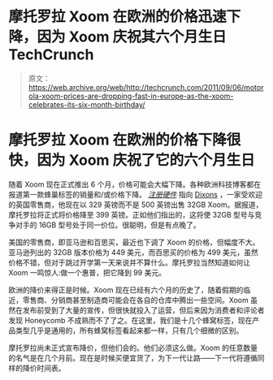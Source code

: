 # 摩托罗拉 Xoom 在欧洲的价格迅速下降，因为 Xoom 庆祝其六个月生日 TechCrunch

> 原文：<https://web.archive.org/web/http://techcrunch.com/2011/09/06/motorola-xoom-prices-are-dropping-fast-in-europe-as-the-xoom-celebrates-its-six-month-birthday/>

# 摩托罗拉 Xoom 在欧洲的价格下降很快，因为 Xoom 庆祝了它的六个月生日

随着 Xoom 现在正式推出 6 个月，价格可能会大幅下降。各种欧洲科技博客都在报道第一款蜂巢标签的销量和/或价格下降。 *[注册硬件](https://web.archive.org/web/20230205010553/http://www.reghardware.com/2011/09/06/dixons_drops_motorola_xoom_price_again/)* 指向 [Dixons](https://web.archive.org/web/20230205010553/http://www.reghardware.com/2011/05/09/review_motorola_xoom_android_tablet/) ，一家受欢迎的英国零售商，他现在以 329 英镑而不是 500 英镑出售 32GB Xoom。据报道，摩托罗拉将正式将价格降至 399 英镑。正如他们指出的，这将使 32GB 型号与竞争对手的 16GB 型号处于同一价位。很聪明，但是有点晚了。

美国的零售商，即亚马逊和百思买，最近也下调了 Xoom 的价格，但幅度不大。亚马逊列出的 32GB 版本价格为 449 美元，而百思买的价格为 499 美元，虽然价格不错，但对于跳过开学第一天来说并不算什么。摩托罗拉当然知道如何让 Xoom 一鸣惊人:做一个惠普，把它降到 99 美元。

欧洲的降价来得正是时候。Xoom 现在已经有六个月的历史了，随着假期的临近，零售商、分销商甚至制造商可能会在各自的仓库中腾出一些空间。Xoom 虽然在发布前受到了大量的宣传，但很快就投入了运营，但后来因为消费者和评论者发现 Honeycomb 不成熟而不了了之。在这里，我们是十几个蜂窝标签，现在产品类型几乎是通用的，所有蜂窝标签看起来都一样，只有几个细微的区别。

摩托罗拉尚未正式宣布降价，但他们会的。他们必须这么做。Xoom 的任意数量的名气是在几个月前。现在是时候买便宜货了，为下一代让路——下一代将遵循同样的降价时间表。